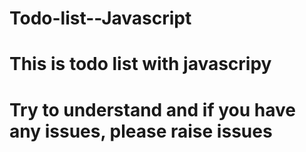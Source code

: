 # Todo-list--Javascript

# This is todo list with javascripy

# Try to understand and if you have any issues, please raise issues